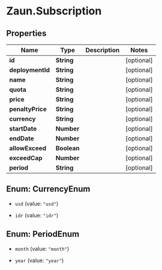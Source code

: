 # Zaun.Subscription

## Properties
Name | Type | Description | Notes
------------ | ------------- | ------------- | -------------
**id** | **String** |  | [optional] 
**deploymentId** | **String** |  | [optional] 
**name** | **String** |  | [optional] 
**quota** | **String** |  | [optional] 
**price** | **String** |  | [optional] 
**penaltyPrice** | **String** |  | [optional] 
**currency** | **String** |  | [optional] 
**startDate** | **Number** |  | [optional] 
**endDate** | **Number** |  | [optional] 
**allowExceed** | **Boolean** |  | [optional] 
**exceedCap** | **Number** |  | [optional] 
**period** | **String** |  | [optional] 


<a name="CurrencyEnum"></a>
## Enum: CurrencyEnum


* `usd` (value: `"usd"`)

* `idr` (value: `"idr"`)




<a name="PeriodEnum"></a>
## Enum: PeriodEnum


* `month` (value: `"month"`)

* `year` (value: `"year"`)




